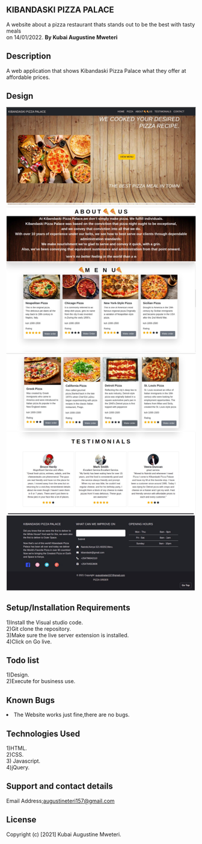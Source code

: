 ## KIBANDASKI PIZZA PALACE
A website about a pizza restaurant thats stands out to be the best with tasty meals<br>on 14/01/2022.
<strong>By Kubai Augustine Mweteri</strong>

## Description
A web application that shows Kibandaski Pizza Palace what they offer at affordable prices.

## Design
<img src="images/landingpage.jpeg" alt="landingpage">
<img src="images/about us.jpeg" alt="about us">
<img src="images/menu1.jpeg" alt="menu1">
<img src="images/menu2.jpeg" alt="menu2">
<img src="images/test.jpeg" alt="test">
<img src="images/footer.jpeg" alt="footer">

## Setup/Installation Requirements
1)Install the Visual studio code.<br>2)Git clone the repository.<br>3)Make sure the live server extension is installed.<br>4)Click on Go live.

## Todo list
1)Design.<br>2)Execute for business use.

## Known Bugs
<li>The Website works just fine,there are no bugs.</li>

## Technologies Used
1)HTML. <br>2)CSS.<br>3) Javascript.<br>4)jQuery.

## Support and contact details
Email Address;augustineteri157@gmail.com

## License
Copyright (c) [2021] Kubai Augustine Mweteri.